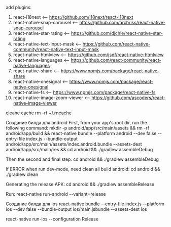 add plugins: 

1) react-i18next <-- https://github.com/i18next/react-i18next
2) react-native-snap-carousel <-- https://github.com/archriss/react-native-snap-carousel
3) react-native-star-rating <-- https://github.com/djchie/react-native-star-rating
4) react-native-text-input-mask <-- https://github.com/react-native-community/react-native-text-input-mask
5) react-native-htmlview <-- https://github.com/jsdf/react-native-htmlview
6) react-native-languages <-- https://github.com/react-community/react-native-languages
7) react-native-share <-- https://www.npmjs.com/package/react-native-share
8) react-native-onesignal <-- https://www.npmjs.com/package/react-native-onesignal
9) react-native-fs <-- https://www.npmjs.com/package/react-native-fs
10) react-native-image-zoom-viewer <-- https://github.com/ascoders/react-native-image-viewer


cleane cache rm -rf ~/.rncache

Создание билда для android
First, from your app's root dir, run the following command:
mkdir -p android/app/src/main/assets && rm -rf android/app/build && react-native bundle --platform android --dev false --entry-file index.js --bundle-output android/app/src/main/assets/index.android.bundle --assets-dest android/app/src/main/res && cd android && ./gradlew assembleDebug

Then the second and final step:
cd android && ./gradlew assembleDebug

If ERROR when run dev-mode, need clean all build android:
cd android && ./gradlew clean

Generating the release APK:
cd android && ./gradlew assembleRelease

Run: react-native run-android --variant=release

Создание билда для ios
react-native bundle --entry-file index.js --platform ios --dev false --bundle-output ios/main.jsbundle --assets-dest ios

react-native run-ios --configuration Release